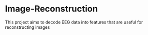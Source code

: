 # Image-Reconstruction
This project aims to decode EEG data into features that are useful for reconstructing images
